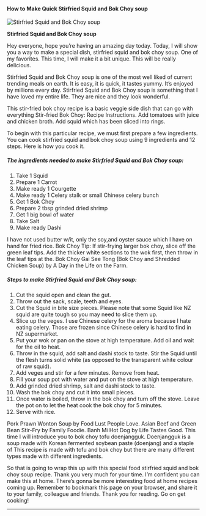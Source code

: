             

#### How to Make Quick Stirfried Squid and Bok Choy soup

![Stirfried Squid and Bok Choy soup](https://img-global.cpcdn.com/recipes/f4da6c16e76709e8/751x532cq70/stirfried-squid-and-bok-choy-soup-recipe-main-photo.jpg)

**Stirfried Squid and Bok Choy soup**

Hey everyone, hope you’re having an amazing day today. Today, I will show you a way to make a special dish, stirfried squid and bok choy soup. One of my favorites. This time, I will make it a bit unique. This will be really delicious.

Stirfried Squid and Bok Choy soup is one of the most well liked of current trending meals on earth. It is easy, it is quick, it tastes yummy. It’s enjoyed by millions every day. Stirfried Squid and Bok Choy soup is something that I have loved my entire life. They are nice and they look wonderful.

This stir-fried bok choy recipe is a basic veggie side dish that can go with everything Stir-fried Bok Choy: Recipe Instructions. Add tomatoes with juice and chicken broth. Add squid which has been sliced into rings.

To begin with this particular recipe, we must first prepare a few ingredients. You can cook stirfried squid and bok choy soup using 9 ingredients and 12 steps. Here is how you cook it.

##### The ingredients needed to make Stirfried Squid and Bok Choy soup:

1.  Take 1 Squid
2.  Prepare 1 Carrot
3.  Make ready 1 Courgette
4.  Make ready 1 Celery stalk or small Chinese celery bunch
5.  Get 1 Bok Choy
6.  Prepare 2 tbsp​ grinded dried shrimp
7.  Get 1 big bowl of water
8.  Take Salt
9.  Make ready Dashi

I have not used butter w/it, only the soy,and oyster sauce which I have on hand for fried rice. Bok Choy Tip: If stir-frying larger bok choy, slice off the green leaf tips. Add the thicker white sections to the wok first, then throw in the leaf tips at the. Bok Choy Gai See Tong (Bok Choy and Shredded Chicken Soup) by A Day in the Life on the Farm.

##### Steps to make Stirfried Squid and Bok Choy soup:

1.  Cut the squid open and clean the gut.
2.  Throw out the sack, scale, teeth and eyes.
3.  Cut the Squid in bite size pieces. Please note that some Squid like NZ squid are quite tough so you may need to slice them up.
4.  Slice up the veges. I use Chinese celery for the aroma because I hate eating celery. Those are frozen since Chinese celery is hard to find in NZ supermarket.
5.  Put your wok or pan on the stove at high temperature. Add oil and wait for the oil to heat.
6.  Throw in the squid, add salt and dashi stock to taste. Stir the Squid until the flesh turns solid white (as opposed to the transparent white colour of raw squid).
7.  Add veges and stir for a few minutes. Remove from heat.
8.  Fill your soup pot with water and put on the stove at high temperature.
9.  Add grinded dried shrimp, salt and dashi stock to taste.
10.  Wash the bok choy and cut it into small pieces.
11.  Once water is boiled, throw in the bok choy and turn off the stove. Leave the pot on to let the heat cook the bok choy for 5 minutes.
12.  Serve with rice.

Pork Prawn Wonton Soup by Food Lust People Love. Asian Beef and Green Bean Stir-Fry by Family Foodie. Banh Mi Hot Dog by Life Tastes Good. This time I will introduce you to bok choy tofu doenjangguk. Doenjangguk is a soup made with Korean fermented soybean paste (doenjang) and a staple of This recipe is made with tofu and bok choy but there are many different types made with different ingredients.

So that is going to wrap this up with this special food stirfried squid and bok choy soup recipe. Thank you very much for your time. I’m confident you can make this at home. There’s gonna be more interesting food at home recipes coming up. Remember to bookmark this page on your browser, and share it to your family, colleague and friends. Thank you for reading. Go on get cooking!

* * *